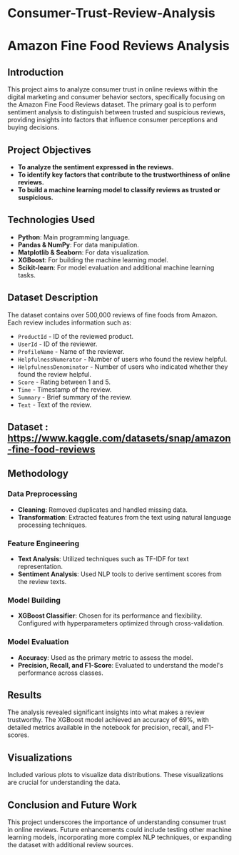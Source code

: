 # Consumer-Trust-Review-Analysis

# Amazon Fine Food Reviews Analysis

## Introduction
This project aims to analyze consumer trust in online reviews within the digital marketing and consumer behavior sectors, specifically focusing on the Amazon Fine Food Reviews dataset. The primary goal is to perform sentiment analysis to distinguish between trusted and suspicious reviews, providing insights into factors that influence consumer perceptions and buying decisions.

## Project Objectives
- **To analyze the sentiment expressed in the reviews.**
- **To identify key factors that contribute to the trustworthiness of online reviews.**
- **To build a machine learning model to classify reviews as trusted or suspicious.**

## Technologies Used
- **Python**: Main programming language.
- **Pandas & NumPy**: For data manipulation.
- **Matplotlib & Seaborn**: For data visualization.
- **XGBoost**: For building the machine learning model.
- **Scikit-learn**: For model evaluation and additional machine learning tasks.

## Dataset Description
The dataset contains over 500,000 reviews of fine foods from Amazon. Each review includes information such as:
- `ProductId` - ID of the reviewed product.
- `UserId` - ID of the reviewer.
- `ProfileName` - Name of the reviewer.
- `HelpfulnessNumerator` - Number of users who found the review helpful.
- `HelpfulnessDenominator` - Number of users who indicated whether they found the review helpful.
- `Score` - Rating between 1 and 5.
- `Time` - Timestamp of the review.
- `Summary` - Brief summary of the review.
- `Text` - Text of the review.

## Dataset : https://www.kaggle.com/datasets/snap/amazon-fine-food-reviews


## Methodology
### Data Preprocessing
- **Cleaning**: Removed duplicates and handled missing data.
- **Transformation**: Extracted features from the text using natural language processing techniques.

### Feature Engineering
- **Text Analysis**: Utilized techniques such as TF-IDF for text representation.
- **Sentiment Analysis**: Used NLP tools to derive sentiment scores from the review texts.

### Model Building
- **XGBoost Classifier**: Chosen for its performance and flexibility. Configured with hyperparameters optimized through cross-validation.

### Model Evaluation
- **Accuracy**: Used as the primary metric to assess the model.
- **Precision, Recall, and F1-Score**: Evaluated to understand the model's performance across classes.

## Results
The analysis revealed significant insights into what makes a review trustworthy. The XGBoost model achieved an accuracy of 69%, with detailed metrics available in the notebook for precision, recall, and F1-scores.

## Visualizations
Included various plots to visualize data distributions. These visualizations are crucial for understanding the data.

## Conclusion and Future Work
This project underscores the importance of understanding consumer trust in online reviews. Future enhancements could include testing other machine learning models, incorporating more complex NLP techniques, or expanding the dataset with additional review sources.


